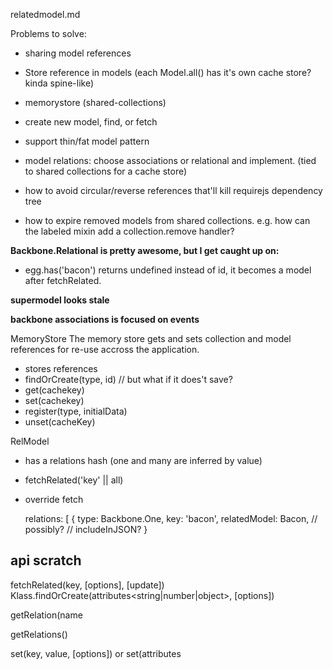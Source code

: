 relatedmodel.md


Problems to solve:

- sharing model references
- Store reference in models (each Model.all() has it's own cache store? kinda spine-like)
- memorystore (shared-collections)
- create new model, find, or fetch
- support thin/fat model pattern
- model relations: choose associations or relational and implement. (tied to shared collections for a cache store)

- how to avoid circular/reverse references that'll kill requirejs dependency tree

- how to expire removed models from shared collections.
  e.g. how can the labeled mixin add a collection.remove handler?

**Backbone.Relational is pretty awesome, but I get caught up on:**
- egg.has('bacon') returns undefined instead of id, it becomes a model after fetchRelated.

**supermodel looks stale**

**backbone associations is focused on events**

MemoryStore
The memory store gets and sets collection and model references for re-use accross
the application.

  - stores references
  - findOrCreate(type, id) // but what if it does't save?
  - get(cachekey)
  - set(cachekey)
  - register(type, initialData)
  - unset(cacheKey)

RelModel
  - has a relations hash (one and many are inferred by value)
  - fetchRelated('key' || all)


  - override fetch

    relations: [
      {
        type: Backbone.One,
        key: 'bacon',
        relatedModel: Bacon,
        // possibly?
        // includeInJSON?
      }


## api scratch

fetchRelated(key<string>, [options<object>], [update<boolean>])
Klass.findOrCreate(attributes<string|number|object>, [options<object>])

getRelation(name<string>

getRelations()


set(key<string>, value, [options<object>]) or set(attributes<object>, [options<object>])

  // Backbone-relational
  relations: [
    {
      type: Backbone.HasMany,
      key: 'customers',
      relatedModel: 'Customer',
      autoFetch: true
    }
  ]

  //Backbone Associations
  relations: [
    {
      type: Backbone.One, //nature of the relationship
      key: 'manager', // attribute of Employee
      relatedModel: 'Employee' //AssociatedModel for attribute key
    }
  ],


## Use case

    // in route
    var campaign = refStore.get("campaigns").get(id);
    campaign
      .fetch()
      .then(function(){
        campaign
          .fetchOrCreateRelated('sms')
          .done(onFetched);
      });

